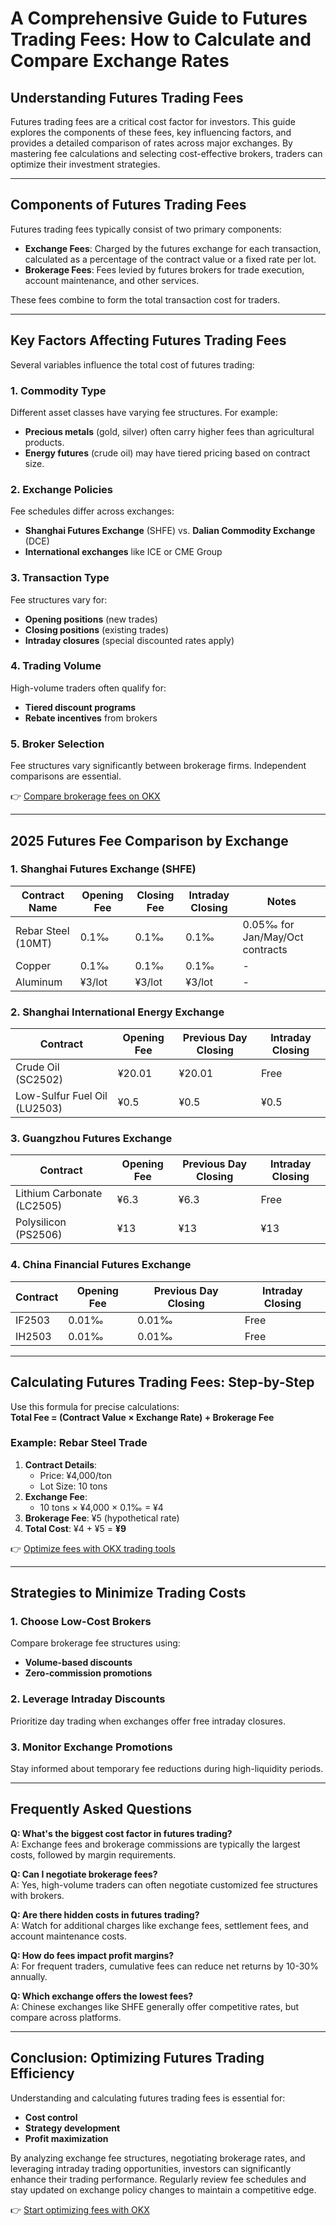 # A Comprehensive Guide to Futures Trading Fees: How to Calculate and Compare Exchange Rates  

## Understanding Futures Trading Fees  

Futures trading fees are a critical cost factor for investors. This guide explores the components of these fees, key influencing factors, and provides a detailed comparison of rates across major exchanges. By mastering fee calculations and selecting cost-effective brokers, traders can optimize their investment strategies.  

---

## Components of Futures Trading Fees  

Futures trading fees typically consist of two primary components:  

- **Exchange Fees**: Charged by the futures exchange for each transaction, calculated as a percentage of the contract value or a fixed rate per lot.  
- **Brokerage Fees**: Fees levied by futures brokers for trade execution, account maintenance, and other services.  

These fees combine to form the total transaction cost for traders.  

---

## Key Factors Affecting Futures Trading Fees  

Several variables influence the total cost of futures trading:  

### 1. **Commodity Type**  
Different asset classes have varying fee structures. For example:  
- **Precious metals** (gold, silver) often carry higher fees than agricultural products.  
- **Energy futures** (crude oil) may have tiered pricing based on contract size.  

### 2. **Exchange Policies**  
Fee schedules differ across exchanges:  
- **Shanghai Futures Exchange** (SHFE) vs. **Dalian Commodity Exchange** (DCE)  
- **International exchanges** like ICE or CME Group  

### 3. **Transaction Type**  
Fee structures vary for:  
- **Opening positions** (new trades)  
- **Closing positions** (existing trades)  
- **Intraday closures** (special discounted rates apply)  

### 4. **Trading Volume**  
High-volume traders often qualify for:  
- **Tiered discount programs**  
- **Rebate incentives** from brokers  

### 5. **Broker Selection**  
Fee structures vary significantly between brokerage firms. Independent comparisons are essential.  

👉 [Compare brokerage fees on OKX](https://bit.ly/okx-bonus)  

---

## 2025 Futures Fee Comparison by Exchange  

### 1. **Shanghai Futures Exchange (SHFE)**  

| Contract Name | Opening Fee | Closing Fee | Intraday Closing | Notes |  
|---------------|-------------|-------------|------------------|-------|  
| Rebar Steel (10MT) | 0.1‰ | 0.1‰ | 0.1‰ | 0.05‰ for Jan/May/Oct contracts |  
| Copper | 0.1‰ | 0.1‰ | 0.1‰ | - |  
| Aluminum | ¥3/lot | ¥3/lot | ¥3/lot | - |  

### 2. **Shanghai International Energy Exchange**  

| Contract | Opening Fee | Previous Day Closing | Intraday Closing |  
|----------|-------------|----------------------|------------------|  
| Crude Oil (SC2502) | ¥20.01 | ¥20.01 | Free |  
| Low-Sulfur Fuel Oil (LU2503) | ¥0.5 | ¥0.5 | ¥0.5 |  

### 3. **Guangzhou Futures Exchange**  

| Contract | Opening Fee | Previous Day Closing | Intraday Closing |  
|----------|-------------|----------------------|------------------|  
| Lithium Carbonate (LC2505) | ¥6.3 | ¥6.3 | Free |  
| Polysilicon (PS2506) | ¥13 | ¥13 | ¥13 |  

### 4. **China Financial Futures Exchange**  

| Contract | Opening Fee | Previous Day Closing | Intraday Closing |  
|----------|-------------|----------------------|------------------|  
| IF2503 | 0.01‰ | 0.01‰ | Free |  
| IH2503 | 0.01‰ | 0.01‰ | Free |  

---

## Calculating Futures Trading Fees: Step-by-Step  

Use this formula for precise calculations:  
**Total Fee = (Contract Value × Exchange Rate) + Brokerage Fee**  

### Example: Rebar Steel Trade  
1. **Contract Details**:  
   - Price: ¥4,000/ton  
   - Lot Size: 10 tons  
2. **Exchange Fee**:  
   - 10 tons × ¥4,000 × 0.1‰ = ¥4  
3. **Brokerage Fee**: ¥5 (hypothetical rate)  
4. **Total Cost**: ¥4 + ¥5 = **¥9**  

👉 [Optimize fees with OKX trading tools](https://bit.ly/okx-bonus)  

---

## Strategies to Minimize Trading Costs  

### 1. **Choose Low-Cost Brokers**  
Compare brokerage fee structures using:  
- **Volume-based discounts**  
- **Zero-commission promotions**  

### 2. **Leverage Intraday Discounts**  
Prioritize day trading when exchanges offer free intraday closures.  

### 3. **Monitor Exchange Promotions**  
Stay informed about temporary fee reductions during high-liquidity periods.  

---

## Frequently Asked Questions  

**Q: What's the biggest cost factor in futures trading?**  
A: Exchange fees and brokerage commissions are typically the largest costs, followed by margin requirements.  

**Q: Can I negotiate brokerage fees?**  
A: Yes, high-volume traders can often negotiate customized fee structures with brokers.  

**Q: Are there hidden costs in futures trading?**  
A: Watch for additional charges like exchange fees, settlement fees, and account maintenance costs.  

**Q: How do fees impact profit margins?**  
A: For frequent traders, cumulative fees can reduce net returns by 10-30% annually.  

**Q: Which exchange offers the lowest fees?**  
A: Chinese exchanges like SHFE generally offer competitive rates, but compare across platforms.  

---

## Conclusion: Optimizing Futures Trading Efficiency  

Understanding and calculating futures trading fees is essential for:  
- **Cost control**  
- **Strategy development**  
- **Profit maximization**  

By analyzing exchange fee structures, negotiating brokerage rates, and leveraging intraday trading opportunities, investors can significantly enhance their trading performance. Regularly review fee schedules and stay updated on exchange policy changes to maintain a competitive edge.  

👉 [Start optimizing fees with OKX](https://bit.ly/okx-bonus)